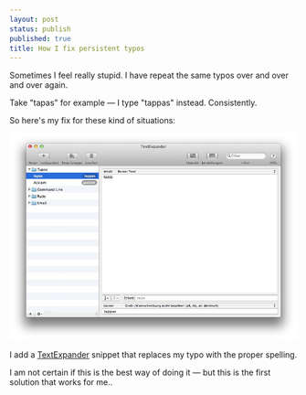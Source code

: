 ```yaml
---
layout: post
status: publish
published: true
title: How I fix persistent typos
---
```

Sometimes I feel really stupid. I have repeat the same typos over and over and over again.

Take "tapas" for example — I type "tappas" instead. Consistently.

So here's my fix for these kind of situations:

![](/assets/images/2013-08/tapas.jpeg)

I add a [TextExpander](http://smilesoftware.com/TextExpander/) snippet that replaces my typo with the proper spelling.

I am not certain if this is the best way of doing it — but this is the first solution that works for me..
